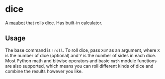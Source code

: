 # dice
A [maubot](https://github.com/maubot/maubot) that rolls dice. Has built-in calculator.

## Usage
The base command is `!roll`. To roll dice, pass `XdY` as an argument, where `X`
is the number of dice (optional) and `Y` is the number of sides in each dice.
Most Python math and bitwise operators and basic `math` module functions are
also supported, which means you can roll different kinds of dice and combine
the results however you like.
